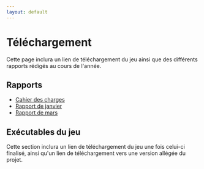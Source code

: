 ```yaml
---
layout: default
---
```

# Téléchargement
Cette page inclura un lien de téléchargement du jeu ainsi que des différents rapports rédigés au cours de l'année.

## Rapports
 <ul>
            <li class="download"><a href="{{ site.baseurl }}/Reports/CdC_Project_F_S.pdf">Cahier des charges</a></li>
            <li class="download"><a href="{{ site.baseurl }}/Reports/Rapport_de_soutenance_janvier_2025.pdf">Rapport de janvier</a></li>
            <li class="download"><a href="{{ site.baseurl }}/Reports/Rapport_de_soutenance_mars_2025.pdf">Rapport de mars</a></li>
          </ul>

## Exécutables du jeu
Cette section inclura un lien de téléchargement du jeu une fois celui-ci finalisé, ainsi qu'un lien de téléchargement vers une version allégée du projet.
